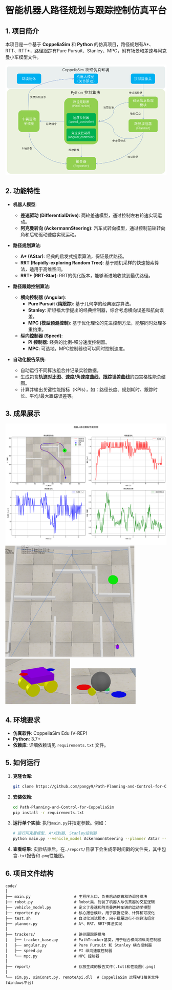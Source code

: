 # 智能机器人路径规划与跟踪控制仿真平台

## 1. 项目简介

本项目是一个基于 **CoppeliaSim** 和 **Python** 的仿真项目，路径规划有A*、RTT、RTT*，路径跟踪有Pure Pursuit、Stanley、MPC，附有场景和差速与阿克曼小车模型文件。

![框架图](./assets/framework.png)

## 2. 功能特性

*   **机器人模型**:
    *   **差速驱动 (DifferentialDrive)**: 两轮差速模型，通过控制左右轮速实现运动。
    *   **阿克曼转向 (AckermannSteering)**: 汽车式转向模型，通过控制前轮转向角和后轮驱动速度实现运动。

*   **路径规划算法**:
    *   **A\* (AStar)**: 经典的启发式搜索算法，保证最优路径。
    *   **RRT (Rapidly-exploring Random Tree)**: 基于随机采样的快速搜索算法，适用于高维空间。
    *   **RRT\* (RRT-Star)**: RRT的优化版本，能够渐进地收敛到最优路径。

*   **路径跟踪控制算法**:
    *   **横向控制器 (Angular)**:
        *   **Pure Pursuit (纯跟踪)**: 基于几何学的经典跟踪算法。
        *   **Stanley**: 斯坦福大学提出的经典控制器，综合考虑横向误差和航向误差。
        *   **MPC (模型预测控制)**: 基于优化理论的先进控制方法，能够同时处理多重约束。
    *   **纵向控制器 (Speed)**:
        *   **PI 控制器**: 经典的比例-积分速度控制器。
        *   **MPC**: 可选地，MPC控制器也可以同时控制速度。

*   **自动化报告系统**:
    *   自动运行不同算法组合并记录实验数据。
    *   生成包含**轨迹对比图、速度/角速度曲线、跟踪误差曲线**的四宫格性能总结图。
    *   计算并输出关键性能指标（KPIs），如：路径长度、规划耗时、跟踪时长、平均/最大跟踪误差等。

## 3. 成果展示


![性能总结图示例](./assets/AckermannSteering_AStar_MPC_PI.png)
<img src="./assets/example.gif" alt="Accelerated Demo GIF" width="80%">
<img src="./assets/Ackermann.png" alt="阿克曼小车示例" width="40%">
<img src="./assets/DifferentialDrive.png" alt="阿克曼小车示例" width="40%">


## 4. 环境要求

*   **仿真软件**: CoppeliaSim Edu (V-REP)
*   **Python**: 3.7+
*   **依赖库**: 详细依赖请见 `requirements.txt` 文件。


## 5. 如何运行
1.  **克隆仓库**: 
    ```bash
    git clone https://github.com/pangy9/Path-Planning-and-Control-for-CoppeliaSim.git
    ```
2.  **安装依赖**:
    ```bash
    cd Path-Planning-and-Control-for-CoppeliaSim
    pip install -r requirements.txt
    ```
3.  **运行单个实验**: 执行`main.py`并指定参数。例如：
    ```bash
    # 运行阿克曼模型, A*规划器, Stanley控制器
    python main.py --vehicle_model AckermannSteering --planner AStar --angular Stanley --speed PI
    ```
4.  **查看结果**: 实验结束后，在`./report/`目录下会生成带时间戳的文件夹，其中包含`.txt`报告和`.png`性能图。

## 6. 项目文件结构

```
code/
│
├── main.py                   # 主程序入口，负责启动仿真和协调各模块
├── robot.py                  # Robot类，封装了机器人与仿真器的交互逻辑
├── vehicle_model.py          # 定义了差速和阿克曼两种车辆的运动学模型
├── reporter.py               # 核心报告模块，用于数据记录、计算和可视化
├── test.sh                   # 自动化测试脚本，用于批量运行不同算法组合
├── planner.py                # A*、RRT、RRT*算法实现
│
├── trackers/                 # 路径跟踪器模块
│   ├── tracker_base.py       # PathTracker基类，用于组合横向和纵向控制器
│   ├── angular.py            # Pure Pursuit 和 Stanley 横向控制器
│   ├── speed.py              # PI 纵向速度控制器
│   └── mpc.py                # MPC 控制器
│
├── report/                   # 存放生成的报告文件(.txt)和性能图(.png)
│
└── sim.py, simConst.py, remoteApi.dll  # CoppeliaSim 远程API相关文件(Windows平台)
```